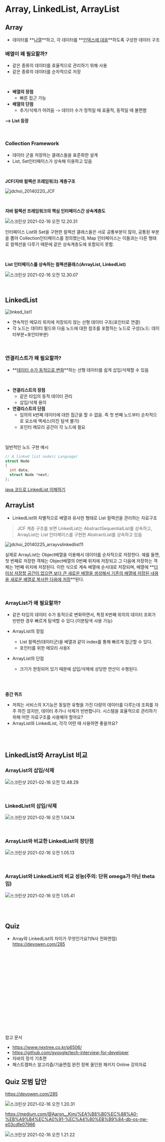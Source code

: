 # Array, LinkedList, ArrayList



## Array

* 데이터를 **<u>나열</u>**하고, 각 데이터를 **<u>인덱스에 대응</u>**하도록 구성한 데이터 구조

### 배열이 왜 필요할까?

* 같은 종류의 데이터를 효율적으로 관리하기 위해 사용
* 같은 종류의 데이터를 순차적으로 저장

<br>

* **배열의 장점**
  * 빠른 접근 가능
* **배열의 단점**
  * 추가/삭제가 어려움 -> 데이터 수가 정적일 때 효율적, 동적일 때 불편함



**--> List 등장**

<br>

### Collection Framework

* 데이터 군을 저장하는 클래스들을 표준화한 설계
* List, Set인터페이스가 상속해 이용하고 있음

<br>

**JCF(자바 컬렉션 프레임워크) 계층구조**

![jdchoi_20140220_JCF]($md-images/jdchoi_20140220_JCF-20210216002222366.png)

<br>

**자바 컬렉션 프레임워크의 핵심 인터페이스간 상속계층도**

![스크린샷 2021-02-16 오전 12.20.31]($md-images/sc1.png)

인터페이스 List와 Set을 구현한 컬렉션 클래스들은 서로 공통부분이 많아, 공통된 부분을 뽑아 Collection인터페이스를 정의했는데, Map 인터페이스는 이들과는 다른 형태로 컬렉션을 다루기 때문에 같은 상속계층도에 포함되지 못함.

<br>

**List 인터페이스를 상속하는 컬렉션클래스(ArrayList, LinkedList)**

![스크린샷 2021-02-16 오전 12.30.07]($md-images/cs2.png)

<br>



## LinkedList

![linked_list1]($md-images/linked_list1.png)

* 연속적인 메모리 위치에 저장되지 않는 선형 데이터 구조(포인터로 연결)
* 각 노드는 데이터 필드와 다음 노드에 대한 참조를 포함하는 노드로 구성(노드: 데이터부분+포인터부분)

<br>

### 연결리스트가 왜 필요할까?

* **<u>데이터 수가 동적으로 변화</u>**하는 선형 데이터를 쉽게 삽입/삭제할 수 있음

<br>

* **연결리스트의 장점**
  * 같은 타입의 동적 데이터 관리
  * 삽입/삭제 용이
* **연결리스트의 단점**
  * 임의의 k번째 데이터에 대한 접근을 할 수 없음. 즉 첫 번째 노드부터 순차적으로 요소에 액세스(이진 탐색 불가)
  * 포인터 메모리 공간이 각 노드에 필요



<br>

일반적인 노드 구현 예시

```c
// A linked list node(c Language) 
struct Node 
{ 
  int data; 
  struct Node *next; 
}; 
```

[java 코드로 LinkedList 이해하기](https://github.com/jisicTank/CS/tree/main/Data%20Structure)



## ArrayList

* LinkedList와 차별적으로 배열과 유사한 형태로 List 컬렉션을 관리하는 자료구조

> JCF 계층 구조를 보면 LinkedList는 AbstractSequentialList를 상속하고, ArrayList는 List 인터페이스를 구현한 AbstractList를 상속하고 있음

![jdchoi_20140225_arrayvslinkedlist11]($md-images/jdchoi_20140225_arrayvslinkedlist11.png)



실제로 ArrayList는 Object배열을 이용해서 데이터를 순차적으로 저장한다. 예를 들면, 첫 번째로 저장한 객체는 Object배열의 0번째 위치에 저장되고 그 다음에 저장하는 객체는 1번째 위치에 저장된다. 이런 식으로 계속 배열에 순서대로 저장되며, 배열에 **<u>더 이상 저장할 공간이 없으면 보다 큰 새로운 배열을 생성해서 기존의 배열에 저장된 내용을 새로운 배열로 복사한 다음에 저장</u>**된다.

<br>

### ArrayList가 왜 필요할까?

* 같은 타입의 데이터 수가 동적으로 변화하면서, 특정 K번째 위치의 데이터 조회가 빈번한 경우 빠르게 탐색할 수 있다.(이분탐색 사용 가능)

* ArrayList의 장점
  * List 컬렉션(데이터군)을 배열과 같이 index를 통해 빠르게 접근할 수 있다.
  * 포인터를 위한 메모리 사용X
* ArrayList의 단점
  * 크기가 한정되어 있기 때문에 삽입/삭제에 상당한 연산이 수행된다.

<br>

<br>

**중간 퀴즈**

* 저희는 서비스의 X기능은 동일한 유형을 가진 다량의 데이터를 다루는데 조회를 자주 하진 않지만, 데이터 추가나 삭제가 빈번합니다. 시스템을 효율적으로 관리하기 위해 어떤 자료구조를 사용해야 할까요?
* ArrayList와 LinkedList, 각각 어떤 때 사용하면 좋을까요?

<br><br>

## LinkedList와 ArrayList 비교



### ArrayList의 삽입/삭제

![스크린샷 2021-02-16 오전 12.48.29]($md-images/cs3.png)

<br>

### LinkedList의 삽입/삭제

![스크린샷 2021-02-16 오전 1.04.14]($md-images/cs4.png)

<br>

### ArrayList와 비교한 LinkedList의 장단점

![스크린샷 2021-02-16 오전 1.05.13]($md-images/cs5.png)

<br>

### ArrayList와 LinkedList의 비교 성능(주의: 단위 omega가 아닌 theta임)

![스크린샷 2021-02-16 오전 1.05.41]($md-images/cs6.png)



<br><br>

## Quiz

* Array와 LinkedList의 차이가 무엇인가요?(N사 전화면접)
  https://devowen.com/285



<br><br><br><br><br><br><br><br><br><br><br><br><br><br><br>

참고 문서

* https://www.nextree.co.kr/p6506/
* https://github.com/gyoogle/tech-interview-for-developer
* 자바의 정석 기초편
* 패스트캠퍼스 알고리즘/기술면접 완전 정복 올인원 패키지 Online 강의자료



## Quiz 모범 답안



https://devowen.com/285

![스크린샷 2021-02-16 오전 1.20.31]($md-images/cs7.png)





https://medium.com/@Aaron__Kim/%EA%B8%B0%EC%88%A0-%EB%A9%B4%EC%A0%91-%EC%A4%80%EB%B9%84-db-os-nw-e03cdfe07966

![스크린샷 2021-02-16 오전 1.21.22]($md-images/cs8.png)